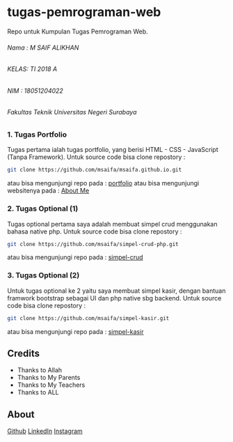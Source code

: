 # tugas-pemrograman-web
Repo untuk Kumpulan Tugas Pemrograman Web. 
###### Nama : M SAIF ALIKHAN
###### KELAS: TI 2018 A
###### NIM  : 18051204022
###### Fakultas Teknik Universitas Negeri Surabaya

### 1. Tugas Portfolio
Tugas pertama ialah tugas portfolio, yang berisi HTML - CSS - JavaScript (Tanpa Framework). Untuk source code bisa clone repostory : 
```bash
git clone https://github.com/msaifa/msaifa.github.io.git
```
atau bisa mengunjungi repo pada : [portfolio](https://github.com/msaifa/msaifa.github.io)
atau bisa mengunjungi websitenya pada : [About Me](https://msaifa.github.io/)

### 2. Tugas Optional (1)
Tugas optional pertama saya adalah membuat simpel crud menggunakan bahasa native php. Untuk source code bisa clone repostory : 
```bash
git clone https://github.com/msaifa/simpel-crud-php.git
```
atau bisa mengunjungi repo pada : [simpel-crud](https://github.com/msaifa/simpel-crud-php)

### 3. Tugas Optional (2)
Untuk tugas optional ke 2 yaitu saya membuat simpel kasir, dengan bantuan framwork bootstrap sebagai UI dan php native sbg backend. Untuk source code bisa clone repostory : 
```bash
git clone https://github.com/msaifa/simpel-kasir.git
```
atau bisa mengunjungi repo pada : [simpel-kasir](https://github.com/msaifa/simpel-kasir)

## Credits
- Thanks to Allah
- Thanks to My Parents
- Thanks to My Teachers
- Thanks to ALL

## About
[Github](https://github.com/msaifa/)
[LinkedIn](https://www.linkedin.com/in/msaifa/)
[Instagram](https://instagram.com/msaifa)
